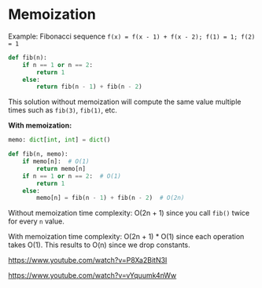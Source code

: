 # Memoization

Example: Fibonacci sequence `f(x) = f(x - 1) + f(x - 2); f(1) = 1; f(2) = 1`

```python
def fib(n):
    if n == 1 or n == 2:
        return 1
    else:
        return fib(n - 1) + fib(n - 2)
```

This solution without memoization will compute the same value multiple times
such as `fib(3)`, `fib(1)`, etc.

**With memoization:**

```python
memo: dict[int, int] = dict()

def fib(n, memo):
    if memo[n]:  # O(1)
        return memo[n]
    if n == 1 or n == 2:  # O(1)
        return 1
    else:
        memo[n] = fib(n - 1) + fib(n - 2)  # O(2n)
```

Without memoization time complexity: O(2n + 1) since you call `fib()` twice for
every `n` value.

With memoization time complexity: O(2n + 1) \* O(1) since each operation takes
O(1). This results to O(n) since we drop constants.

<https://www.youtube.com/watch?v=P8Xa2BitN3I>

<https://www.youtube.com/watch?v=vYquumk4nWw>
